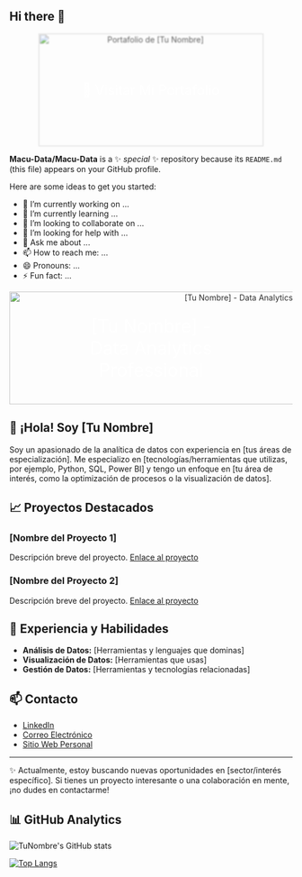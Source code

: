 ## Hi there 👋

<div align="center" style="position: relative;">
  <a href="https://tu-sitio-web.com" style="text-decoration: none;">
    <img src="ruta/a/tu/imagen.jpg" alt="Portafolio de [Tu Nombre]" width="400" height="200" style="opacity: 0.7; filter: blur(1px);">
    <div style="position: absolute; top: 50%; left: 50%; transform: translate(-50%, -50%); color: white; font-size: 24px;">
      🔗 Visitar Mi Portafolio
    </div>
  </a>
</div>



**Macu-Data/Macu-Data** is a ✨ _special_ ✨ repository because its `README.md` (this file) appears on your GitHub profile.

Here are some ideas to get you started:

- 🔭 I’m currently working on ...
- 🌱 I’m currently learning ...
- 👯 I’m looking to collaborate on ...
- 🤔 I’m looking for help with ...
- 💬 Ask me about ...
- 📫 How to reach me: ...
- 😄 Pronouns: ...
- ⚡ Fun fact: ...


<!-- Banner -->
<div align="center" style="position: relative;">
  <a href="https://tusitioportafolio.com" style="text-decoration: none;">
    <img src="ruta/a/tu/banner.jpg" alt="[Tu Nombre] - Data Analytics" width="800" height="200" style="opacity: 0.9;">
    <div style="position: absolute; top: 50%; left: 50%; transform: translate(-50%, -50%); color: white; font-size: 32px;">
      [Tu Nombre] - Data Analytics Professional
    </div>
  </a>
</div>

<!-- Introducción -->
## 👋 ¡Hola! Soy [Tu Nombre]

Soy un apasionado de la analítica de datos con experiencia en [tus áreas de especialización]. Me especializo en [tecnologías/herramientas que utilizas, por ejemplo, Python, SQL, Power BI] y tengo un enfoque en [tu área de interés, como la optimización de procesos o la visualización de datos].

<!-- Proyectos Destacados -->
## 📈 Proyectos Destacados

### [Nombre del Proyecto 1]
Descripción breve del proyecto. [Enlace al proyecto](ruta/al/proyecto1)

### [Nombre del Proyecto 2]
Descripción breve del proyecto. [Enlace al proyecto](ruta/al/proyecto2)

<!-- Experiencia y Habilidades -->
## 💼 Experiencia y Habilidades

- **Análisis de Datos:** [Herramientas y lenguajes que dominas]
- **Visualización de Datos:** [Herramientas que usas]
- **Gestión de Datos:** [Herramientas y tecnologías relacionadas]

<!-- Contacto -->
## 📫 Contacto

- [LinkedIn](https://www.linkedin.com/in/tu-perfil)  
- [Correo Electrónico](mailto:tuemail@dominio.com)  
- [Sitio Web Personal](https://tusitioportafolio.com)  

<!-- Footer o Información Adicional -->
---

✨ Actualmente, estoy buscando nuevas oportunidades en [sector/interés específico]. Si tienes un proyecto interesante o una colaboración en mente, ¡no dudes en contactarme!


## 📊 GitHub Analytics

![TuNombre's GitHub stats](https://github-readme-stats.vercel.app/api?username=Macu-Data&show_icons=true&theme=radical)

[![Top Langs](https://github-readme-stats.vercel.app/api/top-langs/?username=Macu-Data&layout=compact)](https://github.com/anuraghazra/github-readme-stats)
